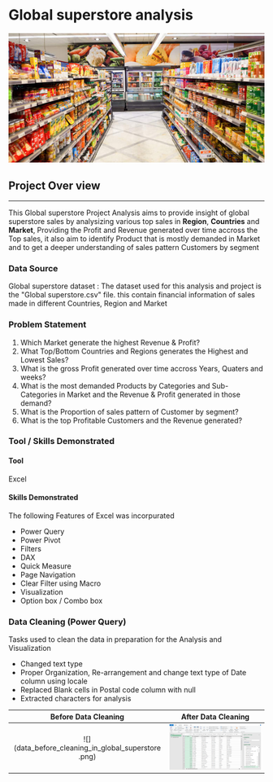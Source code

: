 # Global superstore analysis

![](global_superstore.jpeg)

## Project Over view
---

This Global superstore Project Analysis aims to provide insight of global superstore sales by analysizing various top sales in **Region**, **Countries** and **Market**, Providing the Profit and Revenue generated over time accross the Top sales, it also aim to identify Product that is mostly demanded in Market and to get a deeper understanding of sales pattern Customers by segment

### Data Source

Global superstore dataset : The dataset used for this analysis and project is the "Global superstore.csv" file. this contain financial information of sales made in different Countries, Region and Market

### Problem Statement
1. Which Market generate the highest Revenue & Profit?
2. What Top/Bottom Countries and Regions generates the Highest and Lowest Sales?
3. What is the gross Profit generated over time accross Years, Quaters and weeks?
4. What is the most demanded Products by Categories and Sub-Categories in Market and the Revenue & Profit generated in those demand?
5. What is the Proportion of sales pattern of Customer by segment?
6. What is the top Profitable Customers and the Revenue generated?

### Tool / Skills Demonstrated

#### Tool

Excel

#### Skills Demonstrated

The following Features of Excel was incorpurated
- Power Query
- Power Pivot
- Filters
- DAX
- Quick Measure
- Page Navigation
- Clear Filter using Macro
- Visualization
- Option box / Combo box

### Data Cleaning (Power Query)

Tasks used to clean the data in preparation for the Analysis and Visualization
- Changed text type
- Proper Organization, Re-arrangement and change text type of Date column using locale
- Replaced Blank cells in Postal code column with null
- Extracted characters for analysis

Before Data Cleaning                                |                         After Data Cleaning
:--------------------------------------------------:|:--------------------------------------------:
![](data_before_cleaning_in_global_superstore .png) |  ![](after_cleaning_of_global_superstore.png)


